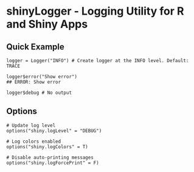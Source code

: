 # shinyLogger - Logging Utility for R and Shiny Apps

## Quick Example

```
logger = Logger("INFO") # Create logger at the INFO level. Default: TRACE

logger$error("Show error")
## ERROR: Show error

logger$debug # No output
```

## Options

```
# Update log level
options("shiny.logLevel" = "DEBUG")
  
# Log colors enabled
options("shiny.logColors" = T)

# Disable auto-printing messages
options("shiny.logForcePrint" = F)
```
